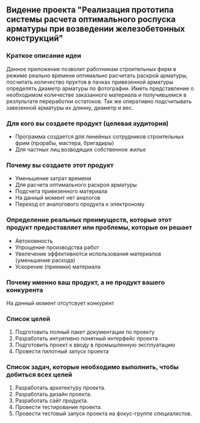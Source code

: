 ## Видение проекта "Реализация прототипа системы расчета оптимального роспуска арматуры при возведении железобетонных конструкций"

### Краткое описание идеи 
Данное приложение позволит работникам строительных фирм в режиме реально времени
оптимально расчитать раскрой арматуры, посчитать количество пруктов в пачках привезенной арматуры
определять диаметр арматуры по фотографии. Иметь представление о необходимом количестве заказанного материала
и получившемся в резлультате переработки остатоков. Так же оперативно подсчитывать завезенной арматуры их длинну, диаметр и вес.

### Для кого вы создаете продукт (целевая аудитория) 
- Программа создается для линейных сотрудников строительных фрим (прорабы, мастера, бригадиры) 
- Для частных лиц возводящих собственное жилье

### Почему вы создаете этот продукт
- Уменьшение затрат времени
- Для расчета оптимального раскроя арматуры
- Подсчета привезенного материала
- На данный момент нет аналогов
- Переход от аналогового продукта к электроному

### Определение реальных преимуществ, которые этот продукт предоставляет или проблемы, которые он решает 
- Автономность 
- Упрощение производства работ 
- Увелечение эффективнотси использования материалов (уменьшение расхода) 
- Ускорение (приемки) материала 

### Почему именно ваш продукт, а не продукт вашего конкурента 
На данный момент отсутсвует конкурент

### Список целей 
1. Подготовить полный пакет документации по проекту 
2. Разработать интуитивно понятный интерфейс проекта 
3. Подготовить проект к вводу в промышленную эксплуатацию 
4. Провести пилотный запуск проекта 

### Список задач, которые необходимо выполнить, чтобы добиться всех целей 
1. Разработать архитектуру проекта. 
2. Разработать дизайн проекта. 
3. Разработать сайт продукта. 
4. Провести тестирование проекта. 
5. Провести тестовый запуск проекта на фокус-группе специалистов. 
